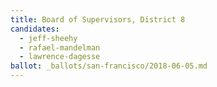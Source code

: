 ```yaml
---
title: Board of Supervisors, District 8
candidates:
  - jeff-sheehy
  - rafael-mandelman
  - lawrence-dagesse
ballot: _ballots/san-francisco/2018-06-05.md
---
```

